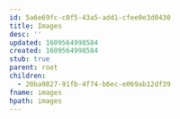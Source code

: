 ```yaml
---
id: 5a6e69fc-c0f5-43a5-add1-cfee0e3d0430
title: Images
desc: ''
updated: 1609564998584
created: 1609564998584
stub: true
parent: root
children:
  - 20ba9827-91fb-4f74-b6ec-e069ab12df39
fname: images
hpath: images
---
```



